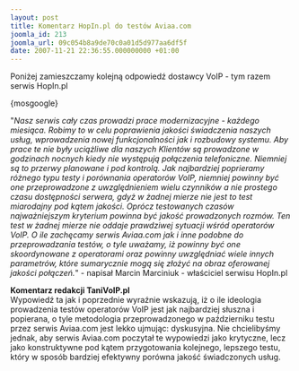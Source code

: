 ```yaml
---
layout: post
title: Komentarz HopIn.pl do testów Aviaa.com
joomla_id: 213
joomla_url: 09c054b8a9de70c0a01d5d977aa6df5f
date: 2007-11-21 22:36:55.000000000 +01:00
---
```

Poniżej zamieszczamy kolejną odpowiedź dostawcy VoIP - tym razem serwis HopIn.pl<p>{mosgoogle}</p><p>&quot;<em>Nasz serwis cały czas prowadzi prace modernizacyjne - każdego miesiąca. Robimy to w celu poprawienia jakości świadczenia naszych usług, wprowadzenia nowej funkcjonalności jak i rozbudowy systemu. Aby prace te nie były uciążliwe dla naszych Klient&oacute;w są prowadzone w godzinach nocnych kiedy nie występują połączenia telefoniczne. Niemniej są to przerwy planowane i pod kontrolą. Jak najbardziej poprieramy r&oacute;żnego typu testy i por&oacute;wnania operator&oacute;w VoIP, niemniej powinny być one przeprowadzone z uwzględnieniem wielu czynnik&oacute;w a nie prostego czasu dostępności serwera, gdyż w żadnej mierze nie jest to test miarodajny pod kątem jakości. Opr&oacute;cz testowanych czas&oacute;w najważniejszym kryterium powinna być jakość prowadzonych rozm&oacute;w. Ten test w żadnej mierze nie oddaje prawdziwej sytuacji wśr&oacute;d operator&oacute;w VoIP. O ile zachęcamy serwis Aviaa.com jak i inne podobne do przeprowadzania test&oacute;w, o tyle uważamy, iż powinny być one skoordynowane z operatorami oraz powinny uwzględniać wiele innych parametr&oacute;w, kt&oacute;re sumarycznie mogą się złożyć na obraz oferowanej jakości połączeń.</em>&quot; - napisał Marcin Marciniuk - właściciel serwisu HopIn.pl</p><p><strong>Komentarz redakcji TaniVoIP.pl</strong><br />Wypowiedź ta jak i poprzednie wyraźnie wskazują, iż o ile ideologia prowadzenia test&oacute;w operator&oacute;w VoIP jest jak najbardziej słuszna i popierana, o tyle metodologia przeprowadzonego w październiku testu przez serwis Aviaa.com jest lekko ujmując: dyskusyjna. Nie chcielibyśmy jednak, aby serwis Aviaa.com poczytał te wypowiedzi jako krytyczne, lecz jako konstruktywne pod kątem przygotowania kolejnego, lepszego testu, kt&oacute;ry w spos&oacute;b bardziej efektywny por&oacute;wna jakość świadczonych usług.&nbsp;</p>
